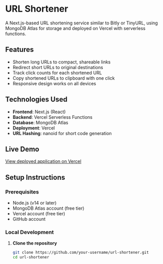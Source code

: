 # URL Shortener

A Next.js-based URL shortening service similar to Bitly or TinyURL, using MongoDB Atlas for storage and deployed on Vercel with serverless functions.

## Features

- Shorten long URLs to compact, shareable links
- Redirect short URLs to original destinations
- Track click counts for each shortened URL
- Copy shortened URLs to clipboard with one click
- Responsive design works on all devices

## Technologies Used

- **Frontend**: Next.js (React)
- **Backend**: Vercel Serverless Functions
- **Database**: MongoDB Atlas
- **Deployment**: Vercel
- **URL Hashing**: nanoid for short code generation

## Live Demo

[View deployed application on Vercel](https://your-vercel-app-url.vercel.app)

## Setup Instructions

### Prerequisites

- Node.js (v14 or later)
- MongoDB Atlas account (free tier)
- Vercel account (free tier)
- GitHub account

### Local Development

1. **Clone the repository**
   ```bash
   git clone https://github.com/your-username/url-shortener.git
   cd url-shortener